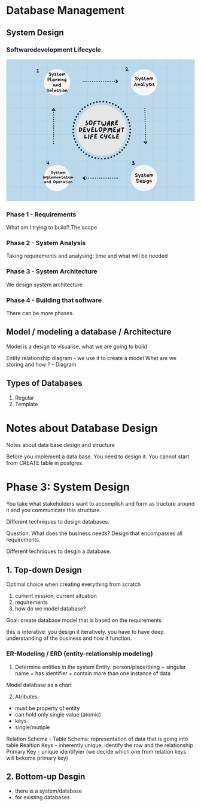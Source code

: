 # Database Management

## System Design

### Softwaredevelopment Lifecycle
![alt text](https://github.com/aleksandraklofat/database_design_notes/blob/main/software%20development%20life%20cycle.png)

### Phase 1 - Requirements
What am I trying to build?
The scope

### Phase 2 - System Analysis

Taking requirements and analysing: time and what will be needed

### Phase 3 - System Architecture

We design system architecture

### Phase 4 - Building that software

There can be more phases.


## Model / modeling a database / Architecture

Model is a design to visualise, what we are going to build

Entity relationship diagram - we use it to create a model
What are we storing and how ? - Diagram


## Types of Databases
1. Regular 
2. Template


# Notes about Database Design
Notes about data base design and structure 

Before you implement a data base. You need to design it. 
You cannot start from CREATE table in postgres. 

# Phase 3: System Design

You take what stakeholders want to accomplish and form as tructure around it and you communicate this structure.

Different techniques to design databases. 

Question: What does the business needs?
Design that encompasses all requirements. 

Different techniques to desgin a database.

## 1. Top-down Design
Optimal choice when creating everything from scratch

1. current mission, current situation
2. requirements
3. how do we model database? 

Goal: create database model that is based on the requirements

this is interative. you design it iteratively. 
you have to have deep understanding of the business and how it function. 

### ER-Modeling / ERD (entity-relationship modeling)

1. Determine entities in the system
Entity: 
person/place/thing + singular name + has identifier + contain more than one instance of data

Model database as a chart

2. Atributes 

- must be property of entity
- can hold only single value (atomic)
- keys
- single/mutiple

Relation Schema - Table Schema: representation of data that is going into table
Realtion Keys - inherently unique, identify the row and the relationship
Primary Key - unique identifyier (we decide which one from relation keys will bekome primary key)

## 2. Bottom-up Desgin
- there is a system/database
- for existing databases
